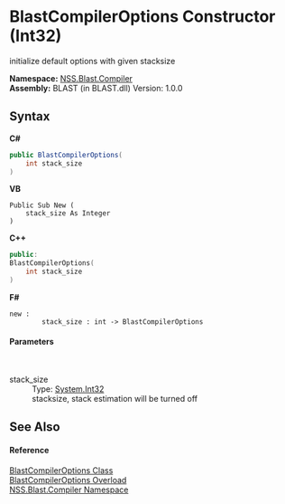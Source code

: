 # BlastCompilerOptions Constructor (Int32)
 

initialize default options with given stacksize

**Namespace:**&nbsp;<a href="26a25caa-f50b-92ad-f15c-dbb9db1493ae.md">NSS.Blast.Compiler</a><br />**Assembly:**&nbsp;BLAST (in BLAST.dll) Version: 1.0.0

## Syntax

**C#**<br />
``` C#
public BlastCompilerOptions(
	int stack_size
)
```

**VB**<br />
``` VB
Public Sub New ( 
	stack_size As Integer
)
```

**C++**<br />
``` C++
public:
BlastCompilerOptions(
	int stack_size
)
```

**F#**<br />
``` F#
new : 
        stack_size : int -> BlastCompilerOptions
```


#### Parameters
&nbsp;<dl><dt>stack_size</dt><dd>Type: <a href="https://docs.microsoft.com/dotnet/api/system.int32" target="_blank" rel="noopener noreferrer">System.Int32</a><br />stacksize, stack estimation will be turned off</dd></dl>

## See Also


#### Reference
<a href="acd2f6cc-9dc8-39b3-7ff6-2a1a35ecce47.md">BlastCompilerOptions Class</a><br /><a href="208a1edd-a202-842d-41d0-347bb1851ed7.md">BlastCompilerOptions Overload</a><br /><a href="26a25caa-f50b-92ad-f15c-dbb9db1493ae.md">NSS.Blast.Compiler Namespace</a><br />